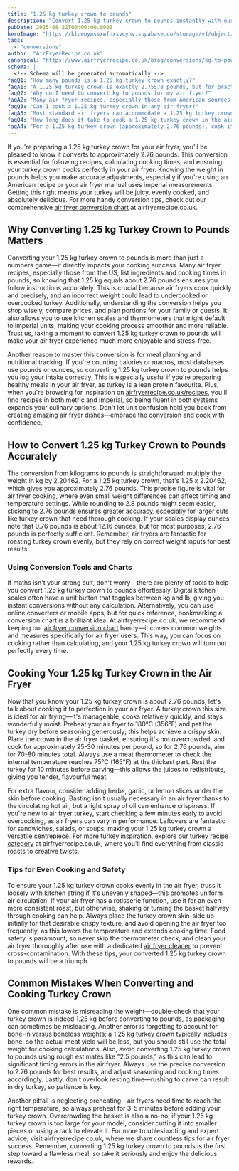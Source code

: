 ```yaml
---
title: "1.25 kg turkey crown to pounds"
description: "Convert 1.25 kg turkey crown to pounds instantly with our simple guide. Perfect for air fryer cooking and portion planning. Get accurate results now!"
pubDate: 2025-08-22T00:00:00.000Z
heroImage: "https://klueoymssxwfnxsvcyhv.supabase.co/storage/v1/object/public/Shmucket/1-25-kg-turkey-crown-to-pounds.webp"
tags:
  - "conversions"
author: "AirFryerRecipe.co.uk"
canonical: "https://www.airfryerrecipe.co.uk/blog/conversions/kg-to-pounds/1-25-kg-turkey-crown-to-pounds"
schema: |
  <!-- Schema will be generated automatically -->
faqQ1: "How many pounds is a 1.25 kg turkey crown exactly?"
faqA1: "A 1.25 kg turkey crown is exactly 2.75578 pounds, but for practical purposes, it's best to round it to 2.76 pounds. This slight precision ensures accurate cooking times in your air fryer, as even small weight differences can affect how long it takes to cook through. Using 2.76 pounds helps you follow recipes correctly and achieve perfectly juicy turkey every time."
faqQ2: "Why do I need to convert kg to pounds for my air fryer?"
faqA2: "Many air fryer recipes, especially those from American sources or older cookbooks, use pounds rather than kilograms. Converting ensures you can accurately follow cooking times and temperature recommendations, which is crucial for air fryers because they cook quickly and rely on precise measurements. Additionally, some air fryer models have presets or manuals that use imperial units, so knowing the pound equivalent makes operation simpler and safer."
faqQ3: "Can I cook a 1.25 kg turkey crown in any air fryer?"
faqA3: "Most standard air fryers can accommodate a 1.25 kg turkey crown, but it's essential to check your model's capacity first. Measure the basket dimensions and compare them to the turkey's size—if it's too snug, it may not cook evenly. For smaller air fryers, consider spatchcocking or dividing the crown into smaller pieces. Always preheat and use a meat thermometer to ensure doneness, regardless of your air fryer's size."
faqQ4: "How long does it take to cook a 1.25 kg turkey crown in the air fryer?"
faqA4: "For a 1.25 kg turkey crown (approximately 2.76 pounds), cook it at 180°C (356°F) for about 25-30 minutes per pound, so roughly 70-80 minutes total. However, always use a meat thermometer to check that the internal temperature reaches 75°C (165°F) at the thickest part. Factors like air fryer model, starting temperature, and crown shape can affect timing, so start checking a few minutes early to avoid overcooking."
---
```

<p>If you're preparing a 1.25 kg turkey crown for your air fryer, you'll be pleased to know it converts to approximately 2.76 pounds. This conversion is essential for following recipes, calculating cooking times, and ensuring your turkey crown cooks perfectly in your air fryer. Knowing the weight in pounds helps you make accurate adjustments, especially if you're using an American recipe or your air fryer manual uses imperial measurements. Getting this right means your turkey will be juicy, evenly cooked, and absolutely delicious. For more handy conversion tips, check out our comprehensive <a href="https://www.airfryerrecipe.co.uk/air-fryer-conversion-chart">air fryer conversion chart</a> at airfryerrecipe.co.uk.</p>

<h2>Why Converting 1.25 kg Turkey Crown to Pounds Matters</h2>
<p>Converting your 1.25 kg turkey crown to pounds is more than just a numbers game—it directly impacts your cooking success. Many air fryer recipes, especially those from the US, list ingredients and cooking times in pounds, so knowing that 1.25 kg equals about 2.76 pounds ensures you follow instructions accurately. This is crucial because air fryers cook quickly and precisely, and an incorrect weight could lead to undercooked or overcooked turkey. Additionally, understanding the conversion helps you shop wisely, compare prices, and plan portions for your family or guests. It also allows you to use kitchen scales and thermometers that might default to imperial units, making your cooking process smoother and more reliable. Trust us, taking a moment to convert 1.25 kg turkey crown to pounds will make your air fryer experience much more enjoyable and stress-free.</p>

<p>Another reason to master this conversion is for meal planning and nutritional tracking. If you're counting calories or macros, most databases use pounds or ounces, so converting 1.25 kg turkey crown to pounds helps you log your intake correctly. This is especially useful if you're preparing healthy meals in your air fryer, as turkey is a lean protein favourite. Plus, when you're browsing for inspiration on <a href="https://www.airfryerrecipe.co.uk/recipes">airfryerrecipe.co.uk/recipes</a>, you'll find recipes in both metric and imperial, so being fluent in both systems expands your culinary options. Don't let unit confusion hold you back from creating amazing air fryer dishes—embrace the conversion and cook with confidence.</p>

<h2>How to Convert 1.25 kg Turkey Crown to Pounds Accurately</h2>
<p>The conversion from kilograms to pounds is straightforward: multiply the weight in kg by 2.20462. For a 1.25 kg turkey crown, that's 1.25 x 2.20462, which gives you approximately 2.76 pounds. This precise figure is vital for air fryer cooking, where even small weight differences can affect timing and temperature settings. While rounding to 2.8 pounds might seem easier, sticking to 2.76 pounds ensures greater accuracy, especially for larger cuts like turkey crown that need thorough cooking. If your scales display ounces, note that 0.76 pounds is about 12.16 ounces, but for most purposes, 2.76 pounds is perfectly sufficient. Remember, air fryers are fantastic for roasting turkey crown evenly, but they rely on correct weight inputs for best results.</p>

<h3>Using Conversion Tools and Charts</h3>
<p>If maths isn't your strong suit, don't worry—there are plenty of tools to help you convert 1.25 kg turkey crown to pounds effortlessly. Digital kitchen scales often have a unit button that toggles between kg and lb, giving you instant conversions without any calculation. Alternatively, you can use online converters or mobile apps, but for quick reference, bookmarking a conversion chart is a brilliant idea. At airfryerrecipe.co.uk, we recommend keeping our <a href="https://www.airfryerrecipe.co.uk/air-fryer-conversion-chart">air fryer conversion chart</a> handy—it covers common weights and measures specifically for air fryer users. This way, you can focus on cooking rather than calculating, and your 1.25 kg turkey crown will turn out perfectly every time.</p>

<h2>Cooking Your 1.25 kg Turkey Crown in the Air Fryer</h2>
<p>Now that you know your 1.25 kg turkey crown is about 2.76 pounds, let's talk about cooking it to perfection in your air fryer. A turkey crown this size is ideal for air frying—it's manageable, cooks relatively quickly, and stays wonderfully moist. Preheat your air fryer to 180°C (356°F) and pat the turkey dry before seasoning generously; this helps achieve a crispy skin. Place the crown in the air fryer basket, ensuring it's not overcrowded, and cook for approximately 25-30 minutes per pound, so for 2.76 pounds, aim for 70-80 minutes total. Always use a meat thermometer to check the internal temperature reaches 75°C (165°F) at the thickest part. Rest the turkey for 10 minutes before carving—this allows the juices to redistribute, giving you tender, flavourful meat.</p>

<p>For extra flavour, consider adding herbs, garlic, or lemon slices under the skin before cooking. Basting isn't usually necessary in an air fryer thanks to the circulating hot air, but a light spray of oil can enhance crispiness. If you're new to air fryer turkey, start checking a few minutes early to avoid overcooking, as air fryers can vary in performance. Leftovers are fantastic for sandwiches, salads, or soups, making your 1.25 kg turkey crown a versatile centrepiece. For more turkey inspiration, explore our <a href="https://www.airfryerrecipe.co.uk/recipe-category/turkey">turkey recipe category</a> at airfryerrecipe.co.uk, where you'll find everything from classic roasts to creative twists.</p>

<h3>Tips for Even Cooking and Safety</h3>
<p>To ensure your 1.25 kg turkey crown cooks evenly in the air fryer, truss it loosely with kitchen string if it's unevenly shaped—this promotes uniform air circulation. If your air fryer has a rotisserie function, use it for an even more consistent roast, but otherwise, shaking or turning the basket halfway through cooking can help. Always place the turkey crown skin-side up initially for that desirable crispy texture, and avoid opening the air fryer too frequently, as this lowers the temperature and extends cooking time. Food safety is paramount, so never skip the thermometer check, and clean your air fryer thoroughly after use with a dedicated <a href="https://www.airfryerrecipe.co.uk/air-fryer-cleaner">air fryer cleaner</a> to prevent cross-contamination. With these tips, your converted 1.25 kg turkey crown to pounds will be a triumph.</p>

<h2>Common Mistakes When Converting and Cooking Turkey Crown</h2>
<p>One common mistake is misreading the weight—double-check that your turkey crown is indeed 1.25 kg before converting to pounds, as packaging can sometimes be misleading. Another error is forgetting to account for bone-in versus boneless weights; a 1.25 kg turkey crown typically includes bone, so the actual meat yield will be less, but you should still use the total weight for cooking calculations. Also, avoid converting 1.25 kg turkey crown to pounds using rough estimates like "2.5 pounds," as this can lead to significant timing errors in the air fryer. Always use the precise conversion to 2.76 pounds for best results, and adjust seasoning and cooking times accordingly. Lastly, don't overlook resting time—rushing to carve can result in dry turkey, so patience is key.</p>

<p>Another pitfall is neglecting preheating—air fryers need time to reach the right temperature, so always preheat for 3-5 minutes before adding your turkey crown. Overcrowding the basket is also a no-no; if your 1.25 kg turkey crown is too large for your model, consider cutting it into smaller pieces or using a rack to elevate it. For more troubleshooting and expert advice, visit airfryerrecipe.co.uk, where we share countless tips for air fryer success. Remember, converting 1.25 kg turkey crown to pounds is the first step toward a flawless meal, so take it seriously and enjoy the delicious rewards.</p>

